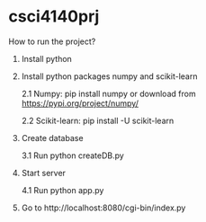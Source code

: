 # csci4140prj

How to run the project?

1) Install python

2) Install python packages numpy and scikit-learn

   2.1 Numpy: pip install numpy
       or download from https://pypi.org/project/numpy/
       
   2.2 Scikit-learn: pip install -U scikit-learn

3) Create database

   3.1 Run python createDB.py

4) Start server

   4.1 Run python app.py

5) Go to http://localhost:8080/cgi-bin/index.py
